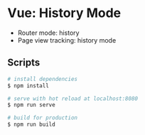 # Vue: History Mode

- Router mode: history
- Page view tracking: history mode

## Scripts

``` bash
# install dependencies
$ npm install

# serve with hot reload at localhost:8080
$ npm run serve

# build for production
$ npm run build
```